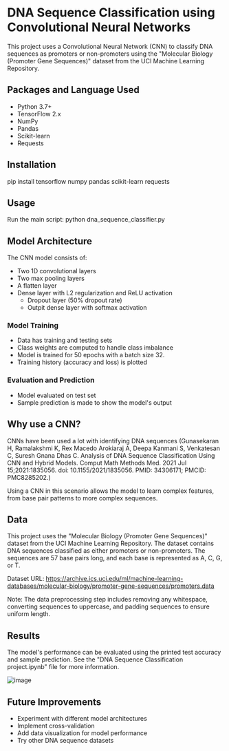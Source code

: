 # DNA Sequence Classification using Convolutional Neural Networks

This project uses a Convolutional Neural Network (CNN) to classify DNA sequences as promoters or non-promoters using the "Molecular Biology (Promoter Gene Sequences)" dataset from the UCI Machine Learning Repository.

## Packages and Language Used
- Python 3.7+
- TensorFlow 2.x
- NumPy
- Pandas
- Scikit-learn
- Requests

## Installation
pip install tensorflow numpy pandas scikit-learn requests
## Usage
Run the main script: python dna_sequence_classifier.py

## Model Architecture
The CNN model consists of:
- Two 1D convolutional layers
- Two max pooling layers
- A flatten layer
- Dense layer with L2 regularization and ReLU activation
    - Dropout layer (50% dropout rate)
    - Outpit dense layer with softmax activation
 
### Model Training
- Data has training and testing sets
- Class weights are computed to handle class imbalance
- Model is trained for 50 epochs with a batch size 32.
- Training history (accuracy and loss) is plotted

### Evaluation and Prediction
- Model evaluated on test set
- Sample prediction is made to show the model's output

## Why use a CNN?
CNNs have been used a lot with identifying DNA sequences (Gunasekaran H, Ramalakshmi K, Rex Macedo Arokiaraj A, Deepa Kanmani S, Venkatesan C, Suresh Gnana Dhas C. Analysis of DNA Sequence Classification Using CNN and Hybrid Models. Comput Math Methods Med. 2021 Jul 15;2021:1835056. doi: 10.1155/2021/1835056. PMID: 34306171; PMCID: PMC8285202.)

Using a CNN in this scenario allows the model to learn complex features, from base pair patterns to more complex sequences.

## Data
This project uses the "Molecular Biology (Promoter Gene Sequences)" dataset from the UCI Machine Learning Repository. The dataset contains DNA sequences classified as either promoters or non-promoters. The sequences are 57 base pairs long, and each base is represented as A, C, G, or T.

Dataset URL: https://archive.ics.uci.edu/ml/machine-learning-databases/molecular-biology/promoter-gene-sequences/promoters.data

Note: The data preprocessing step includes removing any whitespace, converting sequences to uppercase, and padding sequences to ensure uniform length.
## Results
The model's performance can be evaluated using the printed test accuracy and sample prediction. See the "DNA Sequence Classification project.ipynb" file for more information.

![image](https://github.com/user-attachments/assets/101ed5b4-60c3-45f3-aa23-b9aba97742ec)


## Future Improvements
- Experiment with different model architectures
- Implement cross-validation
- Add data visualization for model performance
- Try other DNA sequence datasets
